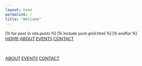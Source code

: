 ```yaml
---
layout: home
permalink: /
title: "Welcome"
---
```


<div class="tiles">
{% for post in site.posts %}
	{% include post-grid.html %}
{% endfor %}
</div>

<!-- /.tiles -->




    
  
    




<!DOCTYPE html>
<html lang="en">
<meta charset="UTF-8">
<meta name="viewport" content="width=device-width, initial-scale=1">
<link rel="stylesheet" href="https://www.w3schools.com/w3css/4/w3.css">
<link rel="stylesheet" href="https://fonts.googleapis.com/css?family=Lato">
<link rel="stylesheet" href="https://cdnjs.cloudflare.com/ajax/libs/font-awesome/4.7.0/css/font-awesome.min.css">
<style>
body {font-family: "Lato", sans-serif}
.mySlides {display: none}
</style>
<body>

<!-- Navbar -->
<div class="w3-top">
  <div class="w3-bar w3-black w3-card">
    <a class="w3-bar-item w3-button w3-padding-large w3-hide-medium w3-hide-large w3-right" href="javascript:void(0)" onclick="myFunction()" title="Toggle Navigation Menu"><i class="fa fa-bars"></i></a>
    <a href="#" class="w3-bar-item w3-button w3-padding-large">HOME</a>
    <a href="#about" class="w3-bar-item w3-button w3-padding-large w3-hide-small">ABOUT</a>
    <a href="#events" class="w3-bar-item w3-button w3-padding-large w3-hide-small">EVENTS</a>
    <a href="#contact" class="w3-bar-item w3-button w3-padding-large w3-hide-small">CONTACT</a>
    <div class="w3-dropdown-hover w3-hide-small">
    <!--
      <button class="w3-padding-large w3-button" title="More">MORE <i class="fa fa-caret-down"></i></button>     
      <div class="w3-dropdown-content w3-bar-block w3-card-4">
        <a href="#" class="w3-bar-item w3-button">Merchandise</a>
        <a href="#" class="w3-bar-item w3-button">Extras</a>
        <a href="#" class="w3-bar-item w3-button">Media</a> -->
      </div>
    </div>
 
  </div>
</div>

<!-- Navbar on small screens (remove the onclick attribute if you want the navbar to always show on top of the content when clicking on the links) -->
<div id="navDemo" class="w3-bar-block w3-black w3-hide w3-hide-large w3-hide-medium w3-top" style="margin-top:46px">
  <a href="#about" class="w3-bar-item w3-button w3-padding-large" onclick="myFunction()">ABOUT</a>
  <a href="#events" class="w3-bar-item w3-button w3-padding-large" onclick="myFunction()">EVENTS</a>
  <a href="#contact" class="w3-bar-item w3-button w3-padding-large" onclick="myFunction()">CONTACT</a>

</div>

<!-- Page content -->
<div class="w3-content" style="max-width:2000px;margin-top:46px">

  <!-- Automatic Slideshow Images -->
  <div class="mySlides w3-display-container w3-center">
    <img src="https://i.ibb.co/TccJGmS/1.png" style="width:100%">
    <div class="w3-display-bottommiddle w3-container w3-text-white w3-padding-32 w3-hide-small">
     
    </div>
  </div>
  <div class="mySlides w3-display-container w3-center">
    <img src="https://i.ibb.co/WGKfQhC/2.png" style="width:100%">
    <div class="w3-display-bottommiddle w3-container w3-text-white w3-padding-32 w3-hide-small">
      
    </div>
  </div>
  <div class="mySlides w3-display-container w3-center">
    <img src="https://i.ibb.co/wdGpcnS/3.png" style="width:100%">
    <div class="w3-display-bottommiddle w3-container w3-text-white w3-padding-32 w3-hide-small">
   
    </div>
  </div>

  <!-- The Band Section -->
  <div class="w3-container w3-content w3-center w3-padding-64" style="max-width:800px" id="about">
    <h2 class="w3-wide">Nice to Meet You.</h2><!--
    <p class="w3-opacity"><i>Director of Operations / UCSB Alumn / Mathematics & CompSci / Crypto  </i></p>-->
    <p class="w3-justify">Welcome to my page. My name is Pan Shahbazi (short for Paniz Shahbazian); an Iranian-American, LA-based jack-of-all-trades. I currently work as the DOO of a company that brings new life to the world of hearing protection and music-related tech. I recently worked on an app ("Ear Scanner") that was released to the app store, which enables users to get a full scan of their ears at home (basically, ear molds without all the goop and having to travel to an audiologist). Feel free to check it out <a href="https://apps.apple.com/us/app/ear-scanner/id1557053042">here</a>.<p>
    <p class="w3-justify">I'm also full-stack web-developer, with an extensive knowledge in UI/UX design. I'm fascinated by the possibilities of AI and what quantum computing can bring to our future. Follow me on my socials for more (linked at the bottom of this page). </p>
    </p>
      <div class="w3-container w3-content w3-center w3-padding-64" style="max-width:800px" id="band">
    <!--
    <div class="w3-row w3-padding-32">
      <div class="w3-third">
        <p>Name</p>
        <img src="/w3images/bandmember.jpg" class="w3-round w3-margin-bottom" alt="Random Name" style="width:60%">
      </div>
      <div class="w3-third">
        <p>Name</p>
        <img src="/w3images/bandmember.jpg" class="w3-round w3-margin-bottom" alt="Random Name" style="width:60%">
      </div>
      <div class="w3-third">
        <p>Name</p>
        <img src="/w3images/bandmember.jpg" class="w3-round" alt="Random Name" style="width:60%">
      </div>
    </div>
  </div>
-->
  <!-- The Tour Section -->
  <div class="w3-black" id="events">
    <div class="w3-container w3-content w3-padding-64" style="max-width:800px">
      <h2 class="w3-wide w3-center">Upcoming Events</h2>
      <p class="w3-opacity w3-center"><i>Conventions, Expos, & More</i></p><br>

      <ul class="w3-ul w3-border w3-white w3-text-grey">
        <li class="w3-padding">LA Blockchain & NFT Summit (May 13) <!--<span class="w3-tag w3-red w3-margin-left">Sold out</span></li>-->
        <li class="w3-padding">NFT LA Conference (February 22) <!--<span class="w3-tag w3-red w3-margin-left">Sold out</span></li>-->
        <li class="w3-padding">6th European Blockchain Convention (Dec 13-16) <!--<span class="w3-badge w3-right w3-margin-right">3</span></li>-->
      </ul>
<!--
      <div class="w3-row-padding w3-padding-32" style="margin:0 -16px">
        <div class="w3-third w3-margin-bottom">
          <img src="/w3images/newyork.jpg" alt="New York" style="width:100%" class="w3-hover-opacity">
          <div class="w3-container w3-white">
            <p><b>New York</b></p>
            <p class="w3-opacity">Fri 27 Nov 2016</p>
            <p>Praesent tincidunt sed tellus ut rutrum sed vitae justo.</p>
            <button class="w3-button w3-black w3-margin-bottom" onclick="document.getElementById('ticketModal').style.display='block'">Buy Tickets</button>
          </div>
        </div>
        <div class="w3-third w3-margin-bottom">
          <img src="/w3images/paris.jpg" alt="Paris" style="width:100%" class="w3-hover-opacity">
          <div class="w3-container w3-white">
            <p><b>Paris</b></p>
            <p class="w3-opacity">Sat 28 Nov 2016</p>
            <p>Praesent tincidunt sed tellus ut rutrum sed vitae justo.</p>
            <button class="w3-button w3-black w3-margin-bottom" onclick="document.getElementById('ticketModal').style.display='block'">Buy Tickets</button>
          </div>
        </div>
        <div class="w3-third w3-margin-bottom">
          <img src="/w3images/sanfran.jpg" alt="San Francisco" style="width:100%" class="w3-hover-opacity">
          <div class="w3-container w3-white">
            <p><b>San Francisco</b></p>
            <p class="w3-opacity">Sun 29 Nov 2016</p>
            <p>Praesent tincidunt sed tellus ut rutrum sed vitae justo.</p>
            <button class="w3-button w3-black w3-margin-bottom" onclick="document.getElementById('ticketModal').style.display='block'">Buy Tickets</button>
          </div>
        </div>
      </div>
    </div>
  </div>

  <!-- Ticket Modal -->
  <!--
  <div id="ticketModal" class="w3-modal">
    <div class="w3-modal-content w3-animate-top w3-card-4">
      <header class="w3-container w3-teal w3-center w3-padding-32"> 
        <span onclick="document.getElementById('ticketModal').style.display='none'" 
       class="w3-button w3-teal w3-xlarge w3-display-topright">×</span>
        <h2 class="w3-wide"><i class="fa fa-suitcase w3-margin-right"></i>Tickets</h2>
      </header>
      <div class="w3-container">
        <p><label><i class="fa fa-shopping-cart"></i> Tickets, $15 per person</label></p>
        <input class="w3-input w3-border" type="text" placeholder="How many?">
        <p><label><i class="fa fa-user"></i> Send To</label></p>
        <input class="w3-input w3-border" type="text" placeholder="Enter email">
        <button class="w3-button w3-block w3-teal w3-padding-16 w3-section w3-right">PAY <i class="fa fa-check"></i></button>
        <button class="w3-button w3-red w3-section" onclick="document.getElementById('ticketModal').style.display='none'">Close <i class="fa fa-remove"></i></button>
        <p class="w3-right">Need <a href="#" class="w3-text-blue">help?</a></p>
      </div>
    </div>
  </div> -->

  <!-- The Contact Section -->
  
  <div class="w3-container w3-content w3-padding-64" style="max-width:800px" id="contact">
    <h2 class="w3-wide w3-center">Get in Touch</h2>
    <p class="w3-opacity w3-center"><i></i></p>
    <div class="w3-row w3-padding-32">
      <div class="w3-col m6 w3-large w3-margin-bottom">
        <i class="fa fa-map-marker" style="width:30px"></i>Los Angeles, CA<br>
      <!--  <i class="fa fa-phone" style="width:30px"></i> Phone: +00 151515<br> -->
        <i class="fa fa-envelope" style="width:30px"> </i> Email: me@panshahbazi.com<br>
      </div>
      <div class="w3-col m6">
       <form action=”mailto:me@panshahbazi.com” method=”POST”


enctype=”multipart/form-data”


name=”EmailForm”>
          <div class="w3-row-padding" style="margin:0 -16px 8px -16px">
            <div class="w3-half">
              <input class="w3-input w3-border" type="text" placeholder="Name" required name="Name">
            </div>
            <div class="w3-half">
              <input class="w3-input w3-border" type="text" placeholder="Email" required name="Email">
            </div>
          </div>
          <input class="w3-input w3-border" type="text" placeholder="Message" required name="Message">
          <button class="w3-button w3-black w3-section w3-right" type="submit">SEND</button>
        </form>
      </div>
    </div>
  </div>
  
<!-- End Page Content -->
</div>

<!-- Image of location/map -->
<!-- <img src="/w3images/map.jpg" class="w3-image w3-greyscale-min" style="width:100%"> -->

<!-- Footer -->
 <a href="https://www.facebook.com/panshahbazi"> <i class="fa fa-facebook-official w3-hover-opacity"></i></a>
  <a href="https://www.instagram.com/panshahbazi/"><i class="fa fa-instagram w3-hover-opacity"></i></a>
  <a href="https://twitter.com/PanShahbazi"><i class="fa fa-twitter w3-hover-opacity"></i></a>
 <a href="www.linkedin.com/in/pan-shahbazi
"> <i class="fa fa-linkedin w3-hover-opacity"></i></a>
</footer>

<script>
// Automatic Slideshow - change image every 4 seconds
var myIndex = 0;
carousel();

function carousel() {
  var i;
  var x = document.getElementsByClassName("mySlides");
  for (i = 0; i < x.length; i++) {
    x[i].style.display = "none";  
  }
  myIndex++;
  if (myIndex > x.length) {myIndex = 1}    
  x[myIndex-1].style.display = "block";  
  setTimeout(carousel, 4000);    
}

// Used to toggle the menu on small screens when clicking on the menu button
function myFunction() {
  var x = document.getElementById("navDemo");
  if (x.className.indexOf("w3-show") == -1) {
    x.className += " w3-show";
  } else { 
    x.className = x.className.replace(" w3-show", "");
  }
}

// When the user clicks anywhere outside of the modal, close it
var modal = document.getElementById('ticketModal');
window.onclick = function(event) {
  if (event.target == modal) {
    modal.style.display = "none";
  }
}
</script>

</body>
</html>

